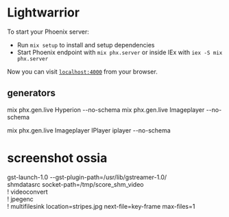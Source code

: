 # Lightwarrior

To start your Phoenix server:

  * Run `mix setup` to install and setup dependencies
  * Start Phoenix endpoint with `mix phx.server` or inside IEx with `iex -S mix phx.server`

Now you can visit [`localhost:4000`](http://localhost:4000) from your browser.

## generators

mix phx.gen.live Hyperion --no-schema
mix phx.gen.live Imageplayer --no-schema

mix phx.gen.live Imageplayer IPlayer iplayer --no-schema


# screenshot ossia

gst-launch-1.0 --gst-plugin-path=/usr/lib/gstreamer-1.0/ \
  shmdatasrc socket-path=/tmp/score_shm_video \
  ! videoconvert \
  ! jpegenc \
  ! multifilesink location=stripes.jpg next-file=key-frame max-files=1